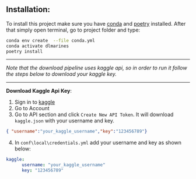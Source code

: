 ## Installation:
To install this project make sure you have [conda](https://docs.anaconda.com/free/anaconda/install/) and [poetry](https://python-poetry.org/docs/) installed. After that simply open terminal, go to project folder and type:  


```bash
conda env create  --file conda.yml
conda activate dlmarines
poetry install
```

----

*Note that the download pipeline uses kaggle api, so in order to run it follow the steps below to download your kaggle key.*

----

**Download Kaggle Api Key**:  
1. Sign in to [kaggle](https://www.kaggle.com/)  
2. Go to Account  
3. Go to API section and click `Create New API Token`. It will download `kaggle.json` with your username and key.
```json
{ "username":"your_kaggle_username","key":"123456789"}
```  
4. In `conf\local\credentials.yml` add your username and key as shown below:
```yml
kaggle:
      username: "your_kaggle_username"
      key: "123456789"
```

